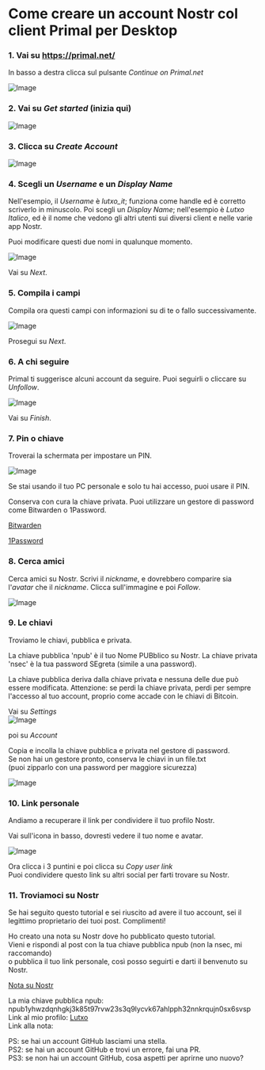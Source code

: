 # Come creare un account Nostr col client Primal per Desktop

### 1. Vai su https://primal.net/

In basso a destra clicca sul pulsante _Continue on Primal.net_

![Image](https://images2.imgbox.com/d2/f8/PTGh6c0o_o.png)

### 2. Vai su _Get started_ (inizia qui)

![Image](https://images2.imgbox.com/9b/a0/hARUJVF2_o.png)

### 3. Clicca su _Create Account_

![Image](https://images2.imgbox.com/19/ff/iLwxTHfx_o.png)

### 4. Scegli un _Username_ e un _Display Name_

Nell'esempio, il _Username_ è _lutxo_it_; funziona come handle ed è corretto scriverlo in minuscolo. Poi scegli un _Display Name_; nell'esempio è _Lutxo Italico_, ed è il nome che vedono gli altri utenti sui diversi client e nelle varie app Nostr.

Puoi modificare questi due nomi in qualunque momento.

![Image](https://images2.imgbox.com/da/3b/qRgZbmhf_o.png)

Vai su _Next_.

### 5. Compila i campi

Compila ora questi campi con informazioni su di te o fallo successivamente.

![Image](https://images2.imgbox.com/9f/00/MOqiIbIr_o.png)

Prosegui su _Next_.

### 6. A chi seguire

Primal ti suggerisce alcuni account da seguire. Puoi seguirli o cliccare su _Unfollow_.

![Image](https://images2.imgbox.com/4c/70/YmUKCPZU_o.png)

Vai su _Finish_.

### 7. Pin o chiave

Troverai la schermata per impostare un PIN.

![Image](https://images2.imgbox.com/65/29/njWUIyX1_o.png)

Se stai usando il tuo PC personale e solo tu hai accesso, puoi usare il PIN.

Conserva con cura la chiave privata. Puoi utilizzare un gestore di password come Bitwarden o 1Password.

[Bitwarden](https://bitwarden.com/)

[1Password](https://1password.com/)

### 8. Cerca amici

Cerca amici su Nostr. Scrivi il _nickname_, e dovrebbero comparire sia l'_avatar_ che il _nickname_. 
Clicca sull'immagine e poi _Follow_.

![Image](https://images2.imgbox.com/32/0e/ILKWDc4M_o.png)

### 9. Le chiavi

Troviamo le chiavi, pubblica e privata.

La chiave pubblica 'npub' è il tuo Nome PUBblico su Nostr. La chiave privata 'nsec' è la tua password SEgreta (simile a una password).

La chiave pubblica deriva dalla chiave privata e nessuna delle due può essere modificata. Attenzione: se perdi la chiave privata, perdi per sempre l'accesso al tuo account, proprio come accade con le chiavi di Bitcoin.

Vai su _Settings_  
![Image](https://images2.imgbox.com/40/a6/HeMiQaxo_o.png)

poi su _Account_

Copia e incolla la chiave pubblica e privata nel gestore di password.  
Se non hai un gestore pronto, conserva le chiavi in un file.txt  
(puoi zipparlo con una password per maggiore sicurezza)

![Image](https://images2.imgbox.com/bf/98/lTp6vk3Y_o.png)

### 10. Link personale

Andiamo a recuperare il link per condividere il tuo profilo Nostr.

Vai sull'icona in basso, dovresti vedere il tuo nome e avatar.

![Image](https://images2.imgbox.com/1a/de/wU7rJ5dL_o.png)

Ora clicca i 3 puntini e poi clicca su _Copy user link_  
Puoi condividere questo link su altri social per farti trovare su Nostr.

### 11. Troviamoci su Nostr

Se hai seguito questo tutorial e sei riuscito ad avere il tuo account, sei il legittimo proprietario dei tuoi post. Complimenti!

Ho creato una nota su Nostr dove ho pubblicato questo tutorial.  
Vieni e rispondi al post con la tua chiave pubblica npub (non la nsec, mi raccomando)  
o pubblica il tuo link personale, così posso seguirti e darti il benvenuto su Nostr.

[Nota su Nostr](https://primal.net/e/note19wxe6nwhgljtwdyszspen8psvakcfxwa259ydn9ew8t679huph4s5npzgm)

La mia chiave pubblica npub: npub1yhwzdqnhgkj3k85t97rvw23s3q9lycvk67ahlpph32nnkrqujn0sx6svsp  
Link al mio profilo: [Lutxo](primal.net/p/npub1yhwzdqnhgkj3k85t97rvw23s3q9lycvk67ahlpph32nnkrqujn0sx6svsp)  
Link alla nota: 

PS: se hai un account GitHub lasciami una stella.  
PS2: se hai un account GitHub e trovi un errore, fai una PR.  
PS3: se non hai un account GitHub, cosa aspetti per aprirne uno nuovo?
